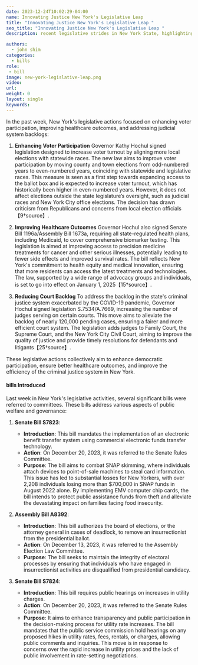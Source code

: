 ```yaml
---
date: 2023-12-24T10:02:29-04:00
name: Innovating Justice New York's Legislative Leap 
title: "Innovating Justice New York's Legislative Leap "
seo_title: "Innovating Justice New York's Legislative Leap "
description: recent legislative strides in New York State, highlighting enhanced voter participation, groundbreaking healthcare improvements, and significant judicial system reforms.

authors:
  - john shim
categories:
  - bills
role:
 - bill
image: new-york-legislative-leap.png
video:
url: 
weight: 0
layout: single
keywords:
---
```


In the past week, New York's legislative actions focused on enhancing voter participation, improving healthcare outcomes, and addressing judicial system backlogs:

1. **Enhancing Voter Participation**
Governor Kathy Hochul signed legislation designed to increase voter turnout by aligning more local elections with statewide races. The new law aims to improve voter participation by moving county and town elections from odd-numbered years to even-numbered years, coinciding with statewide and legislative races. This measure is seen as a first step towards expanding access to the ballot box and is expected to increase voter turnout, which has historically been higher in even-numbered years. However, it does not affect elections outside the state legislature’s oversight, such as judicial races and New York City office elections. The decision has drawn criticism from Republicans and concerns from local election officials【9†source】.

2. **Improving Healthcare Outcomes**
Governor Hochul also signed Senate Bill 1196a/Assembly Bill 1673a, requiring all state-regulated health plans, including Medicaid, to cover comprehensive biomarker testing. This legislation is aimed at improving access to precision medicine treatments for cancer and other serious illnesses, potentially leading to fewer side effects and improved survival rates. The bill reflects New York's commitment to health equity and medical innovation, ensuring that more residents can access the latest treatments and technologies. The law, supported by a wide range of advocacy groups and individuals, is set to go into effect on January 1, 2025【15†source】.

3. **Reducing Court Backlog**
To address the backlog in the state's criminal justice system exacerbated by the COVID-19 pandemic, Governor Hochul signed legislation S.7534/A.7669, increasing the number of judges serving on certain courts. This move aims to alleviate the backlog of nearly 120,000 pending cases, ensuring a fairer and more efficient court system. The legislation adds judges to Family Court, the Supreme Court, and the New York City Civil Court, aiming to improve the quality of justice and provide timely resolutions for defendants and litigants【25†source】.

These legislative actions collectively aim to enhance democratic participation, ensure better healthcare outcomes, and improve the efficiency of the criminal justice system in New York.

#### bills Introduced

Last week in New York's legislative activities, several significant bills were referred to committees. These bills address various aspects of public welfare and governance:

1. **Senate Bill S7823**:
   - **Introduction**: This bill mandates the implementation of an electronic benefit transfer system using commercial electronic funds transfer technology.
   - **Action**: On December 20, 2023, it was referred to the Senate Rules Committee.
   - **Purpose**: The bill aims to combat SNAP skimming, where individuals attach devices to point-of-sale machines to steal card information. This issue has led to substantial losses for New Yorkers, with over 2,208 individuals losing more than $700,000 in SNAP funds in August 2022 alone. By implementing EMV computer chip cards, the bill intends to protect public assistance funds from theft and alleviate the devastating impact on families facing food insecurity.

2. **Assembly Bill A8392**:
   - **Introduction**: This bill authorizes the board of elections, or the attorney general in cases of deadlock, to remove an insurrectionist from the presidential ballot.
   - **Action**: On December 13, 2023, it was referred to the Assembly Election Law Committee.
   - **Purpose**: The bill seeks to maintain the integrity of electoral processes by ensuring that individuals who have engaged in insurrectionist activities are disqualified from presidential candidacy.

3. **Senate Bill S7824**:
   - **Introduction**: This bill requires public hearings on increases in utility charges.
   - **Action**: On December 20, 2023, it was referred to the Senate Rules Committee.
   - **Purpose**: It aims to enhance transparency and public participation in the decision-making process for utility rate increases. The bill mandates that the public service commission hold hearings on any proposed hikes in utility rates, fees, rentals, or charges, allowing public comments and inquiries. This move is in response to concerns over the rapid increase in utility prices and the lack of public involvement in rate-setting negotiations.

